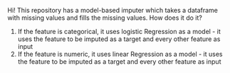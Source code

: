 Hi! This repository has a model-based imputer which takes a dataframe with missing values and fills the missing values. How does it do it?

1. If the feature is categorical, it uses logistic Regression as a model - it uses the feature to be imputed as a target and every other feature as input
2. If the feature is numeric, it uses linear Regression as a model - it uses the feature to be imputed as a target and every other feature as input
